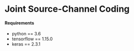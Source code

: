# Joint Source-Channel Coding

#### Requirements
* python == 3.6
* tensorflow == 1.15.0
* keras == 2.3.1

